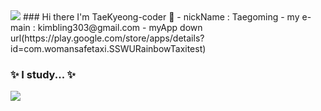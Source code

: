 <img src="https://capsule-render.vercel.app/api?type=wave&color=auto&height=300&section=header&text=capsule%20render&fontSize=90" />
### Hi there I'm TaeKyeong-coder 👋
- nickName : Taegoming
- my e-main : kimbling303@gmail.com
- myApp down url(https://play.google.com/store/apps/details?id=com.womansafetaxi.SSWURainbowTaxitest)


 ### ✨ I study... ✨


<img
  src="https://img.shields.io/badge/HTML5-E34F26?style=flat-square&logo=HTML5&logoColor=white"
/>


<!--
**TaeKyeong-coder/TaeKyeong-coder** is a ✨ _special_ ✨ repository because its `README.md` (this file) appears on your GitHub profile.

Here are some ideas to get you started:

- 🔭 I’m currently working on ...
- 🌱 I’m currently learning ...
- 👯 I’m looking to collaborate on ...
- 🤔 I’m looking for help with ...
- 💬 Ask me about ...
- 📫 How to reach me: ...
- 😄 Pronouns: ...
- ⚡ Fun fact: ...
-->
